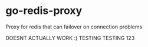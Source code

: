 go-redis-proxy
==============

Proxy for redis that can failover on connection problems

DOESNT ACTUALLY WORK :) TESTING TESTING 123
